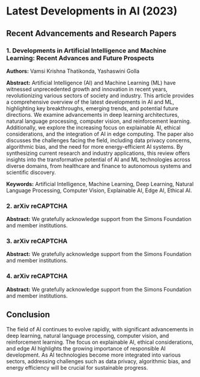 # Latest Developments in AI (2023)

## Recent Advancements and Research Papers

### 1. Developments in Artificial Intelligence and Machine Learning: Recent Advances and Future Prospects

**Authors:** Vamsi Krishna Thatikonda, Yashaswini Golla

**Abstract:** Artificial Intelligence (AI) and Machine Learning (ML) have witnessed unprecedented growth and innovation in recent years, revolutionizing various sectors of society and industry. This article provides a comprehensive overview of the latest developments in AI and ML, highlighting key breakthroughs, emerging trends, and potential future directions. We examine advancements in deep learning architectures, natural language processing, computer vision, and reinforcement learning. Additionally, we explore the increasing focus on explainable AI, ethical considerations, and the integration of AI in edge computing. The paper also discusses the challenges facing the field, including data privacy concerns, algorithmic bias, and the need for more energy-efficient AI systems. By synthesizing current research and industry applications, this review offers insights into the transformative potential of AI and ML technologies across diverse domains, from healthcare and finance to autonomous systems and scientific discovery.

**Keywords:** Artificial Intelligence, Machine Learning, Deep Learning, Natural Language Processing, Computer Vision, Explainable AI, Edge AI, Ethical AI.

### 2. arXiv reCAPTCHA

**Abstract:** We gratefully acknowledge support from the Simons Foundation and member institutions.

### 3. arXiv reCAPTCHA

**Abstract:** We gratefully acknowledge support from the Simons Foundation and member institutions.

### 4. arXiv reCAPTCHA

**Abstract:** We gratefully acknowledge support from the Simons Foundation and member institutions.

## Conclusion

The field of AI continues to evolve rapidly, with significant advancements in deep learning, natural language processing, computer vision, and reinforcement learning. The focus on explainable AI, ethical considerations, and edge AI highlights the growing importance of responsible AI development. As AI technologies become more integrated into various sectors, addressing challenges such as data privacy, algorithmic bias, and energy efficiency will be crucial for sustainable progress.